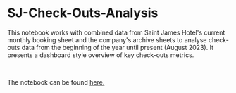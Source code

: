 # SJ-Check-Outs-Analysis

This notebook works with combined data from Saint James Hotel's current monthly booking sheet and the company's archive sheets to analyse check-outs data from the beginning of the year until present (August 2023). It presents a dashboard style overview of key check-outs metrics.

<br/>

The notebook can be found [here.](Notebooks/SJ_check_outs_analysis.ipynb)
